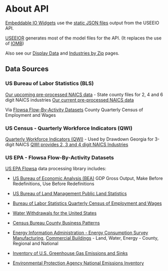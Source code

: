 # About API

[Embeddable IO Widgets](../../charts) use the [static JSON files](https://github.com/modelearth/io/tree/main/build/api) output from the USEEIO API.

[USEEIOR](https://github.com/USEPA/USEEIOR) generates most of the model files for the API. (It replaces the use of [IOMB](https://github.com/USEPA/USEEIO_API/wiki/Build))
<!--
Here are [old model files](https://www.dropbox.com/sh/af48m0jsusgr3jg/AACzBSJwujR6LU0jZBhAzys6a?dl=0) for testing. (Better to use the newer data in the [static JSON files](https://github.com/modelearth/io/tree/main/build/api)) - [Build locally](../../charts/#build)
-->
Also see our [Display Data](../../../localsite/info/data/) and [Industries by Zip](../../../community/industries/) pages.  



## Data Sources

### US Bureau of Labor Statistics (BLS)

<a href="https://github.com/modelearth/machine-learning">Our upcoming pre-processed NAICS data</a> - State county files for 2, 4 and 6 digit NAICS industries
[Our current pre-processed NAICS data](https://github.com/modelearth/community-data/tree/master/us/state)

Via [Flowsa Flow-By-Activity Datasets](https://github.com/USEPA/flowsa/wiki/Available-Data#flow-by-activity-datasets)
County Quarterly Census of Employment and Wages

### US Census - Quarterly Workforce Indicators (QWI)

<a href="https://www.census.gov/data/developers/data-sets/qwi.html">Quarterly Workforce Indicators (QWI)</a> - Used by Drawdown Georgia for 3-digit NAICS
[QWI provides 2, 3 and 4 digit NAICS Industries](https://lehd.ces.census.gov/data/schema/latest/lehd_public_use_schema.html#_industry)

<!--
* [US Department of Commerce](https://github.com/USEPA/flowsa/wiki/Available-Data#flow-by-activity-datasets)
-->
### US EPA - Flowsa Flow-By-Activity Datasets

[US EPA Flowsa](https://github.com/USEPA/flowsa/wiki/Available-Data#flow-by-activity-datasets) data processing library includes:

* [US Bureau of Economic Analysis (BEA)](https://www.bea.gov/data/industries/gross-output-by-industry)
GDP Gross Output, Make Before Redefinitions, Use Before Redefinitions

* [US Bureau of Land Management Public Land Statistics](https://www.blm.gov/about/data/public-land-statistics)


* [Bureau of Labor Statistics Quarterly Census of Employment and Wages](https://www.bls.gov/cew/)

* [Water Withdrawals for the United States](https://pubs.acs.org/doi/abs/10.1021/es903147k?journalCode=esthag)

* [Census Bureau County Business Patterns](https://www.census.gov/programs-surveys/cbp.html)

* [Energy Information Administration - Energy Consumption Survey](https://www.eia.gov/consumption/)
[Manufacturing](https://www.eia.gov/consumption/manufacturing/), [Commercial Buildings](https://www.eia.gov/consumption/commercial/) - Land, Water, Energy - County, Regional and National

* [Inventory of U.S. Greenhouse Gas Emissions and Sinks](https://www.epa.gov/ghgemissions/inventory-us-greenhouse-gas-emissions-and-sinks)

* [Environmental Protection Agency National Emissions Inventory](https://www.epa.gov/air-emissions-inventories/national-emissions-inventory-nei)


